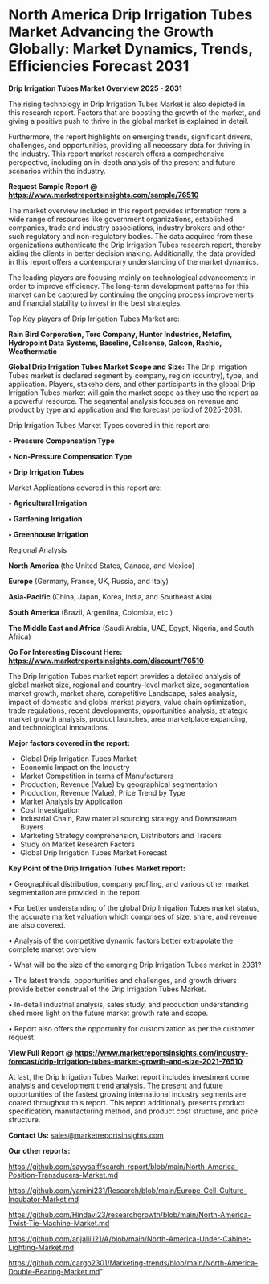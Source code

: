 # North America Drip Irrigation Tubes Market Advancing the Growth Globally: Market Dynamics, Trends, Efficiencies Forecast 2031

<Strong> Drip Irrigation Tubes Market Overview 2025 - 2031</strong>

The rising technology in Drip Irrigation Tubes Market is also depicted in this research report. Factors that are boosting the growth of the market, and giving a positive push to thrive in the global market is explained in detail.

Furthermore, the report highlights on emerging trends, significant drivers, challenges, and opportunities, providing all necessary data for thriving in the industry. This report market research offers a comprehensive perspective, including an in-depth analysis of the present and future scenarios within the industry.

<strong>Request Sample Report @ <a href=https://www.marketreportsinsights.com/sample/76510>https://www.marketreportsinsights.com/sample/76510</a></strong>

The market overview included in this report provides information from a wide range of resources like government organizations, established companies, trade and industry associations, industry brokers and other such regulatory and non-regulatory bodies. The data acquired from these organizations authenticate the Drip Irrigation Tubes research report, thereby aiding the clients in better decision making. Additionally, the data provided in this report offers a contemporary understanding of the market dynamics.

The leading players are focusing mainly on technological advancements in order to improve efficiency. The long-term development patterns for this market can be captured by continuing the ongoing process improvements and financial stability to invest in the best strategies.

Top Key players of Drip Irrigation Tubes Market are:

<strong>Rain Bird Corporation, Toro Company, Hunter Industries, Netafim, Hydropoint Data Systems, Baseline, Calsense, Galcon, Rachio, Weathermatic</strong>

<strong><b>Global Drip Irrigation Tubes Market Scope and Size:</b></strong>
The Drip Irrigation Tubes market is declared segment by company, region (country), type, and application. Players, stakeholders, and other participants in the global Drip Irrigation Tubes market will gain the market scope as they use the report as a powerful resource. The segmental analysis focuses on revenue and product by type and application and the forecast period of 2025-2031.

Drip Irrigation Tubes Market Types covered in this report are:

<strong>• Pressure Compensation Type

• Non-Pressure Compensation Type

• Drip Irrigation Tubes</strong>

Market Applications covered in this report are:

<strong>• Agricultural Irrigation

• Gardening Irrigation

• Greenhouse Irrigation</strong> 

Regional Analysis

<strong>North America</strong> (the United States, Canada, and Mexico)

<strong>Europe</strong> (Germany, France, UK, Russia, and Italy)

<strong>Asia-Pacific</strong> (China, Japan, Korea, India, and Southeast Asia)

<strong>South America</strong> (Brazil, Argentina, Colombia, etc.)

<strong>The Middle East and Africa</strong> (Saudi Arabia, UAE, Egypt, Nigeria, and South Africa)

<strong>Go For Interesting Discount Here: <a href=https://www.marketreportsinsights.com/discount/76510>https://www.marketreportsinsights.com/discount/76510</a></strong>

The Drip Irrigation Tubes market report provides a detailed analysis of global market size, regional and country-level market size, segmentation market growth, market share, competitive Landscape, sales analysis, impact of domestic and global market players, value chain optimization, trade regulations, recent developments, opportunities analysis, strategic market growth analysis, product launches, area marketplace expanding, and technological innovations.

<strong><b>Major factors covered in the report:</b></strong>
<ul>
  <li>Global Drip Irrigation Tubes Market </li>
  <li>Economic Impact on the Industry</li>
  <li>Market Competition in terms of Manufacturers</li>
  <li>Production, Revenue (Value) by geographical segmentation</li>
  <li>Production, Revenue (Value), Price Trend by Type</li>
  <li>Market Analysis by Application</li>
  <li>Cost Investigation</li>
  <li>Industrial Chain, Raw material sourcing strategy and Downstream Buyers</li>
  <li>Marketing Strategy comprehension, Distributors and Traders</li>
  <li>Study on Market Research Factors</li>
  <li>Global Drip Irrigation Tubes Market Forecast</li>
</ul>

<strong><b>Key Point of the Drip Irrigation Tubes Market report:</b></strong>

• Geographical distribution, company profiling, and various other market segmentation are provided in the report.

• For better understanding of the global Drip Irrigation Tubes market status, the accurate market valuation which comprises of size, share, and revenue are also covered.

• Analysis of the competitive dynamic factors better extrapolate the complete market overview

• What will be the size of the emerging Drip Irrigation Tubes market in 2031?

• The latest trends, opportunities and challenges, and growth drivers provide better construal of the Drip Irrigation Tubes Market.

• In-detail industrial analysis, sales study, and production understanding shed more light on the future market growth rate and scope.

• Report also offers the opportunity for customization as per the customer request.

<strong><b>View Full Report @ <a href=https://www.marketreportsinsights.com/industry-forecast/drip-irrigation-tubes-market-growth-and-size-2021-76510>https://www.marketreportsinsights.com/industry-forecast/drip-irrigation-tubes-market-growth-and-size-2021-76510</a></b></strong>


At last, the Drip Irrigation Tubes Market report includes investment come analysis and development trend analysis. The present and future opportunities of the fastest growing international industry segments are coated throughout this report. This report additionally presents product specification, manufacturing method, and product cost structure, and price structure.

<strong>Contact Us:</strong>
sales@marketreportsinsights.com

<strong>Our other reports:</strong>

<a href=https://github.com/sayysaif/search-report/blob/main/North-America-Position-Transducers-Market.md>https://github.com/sayysaif/search-report/blob/main/North-America-Position-Transducers-Market.md</a>

<a href=https://github.com/yamini231/Research/blob/main/Europe-Cell-Culture-Incubator-Market.md>https://github.com/yamini231/Research/blob/main/Europe-Cell-Culture-Incubator-Market.md</a>

<a href=https://github.com/Hindavi23/researchgrowth/blob/main/North-America-Twist-Tie-Machine-Market.md>https://github.com/Hindavi23/researchgrowth/blob/main/North-America-Twist-Tie-Machine-Market.md</a>

<a href=https://github.com/anjaliiii21/A/blob/main/North-America-Under-Cabinet-Lighting-Market.md>https://github.com/anjaliiii21/A/blob/main/North-America-Under-Cabinet-Lighting-Market.md</a>

<a href=https://github.com/cargo2301/Marketing-trends/blob/main/North-America-Double-Bearing-Market.md>https://github.com/cargo2301/Marketing-trends/blob/main/North-America-Double-Bearing-Market.md</a>"
